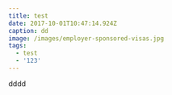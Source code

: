 ```yaml
---
title: test
date: 2017-10-01T10:47:14.924Z
caption: dd
image: /images/employer-sponsored-visas.jpg
tags:
  - test
  - '123'
---
```

dddd
